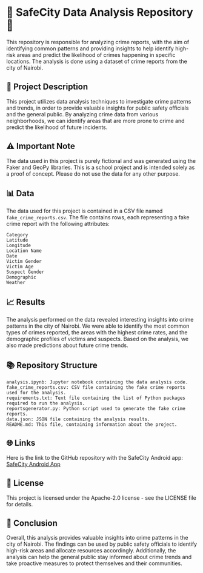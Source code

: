 # 🚨 SafeCity Data Analysis Repository 🚨

This repository is responsible for analyzing crime reports, with the aim of identifying common patterns and providing insights to help identify high-risk areas and predict the likelihood of crimes happening in specific locations. The analysis is done using a dataset of crime reports from the city of Nairobi.

## 📝 Project Description

This project utilizes data analysis techniques to investigate crime patterns and trends, in order to provide valuable insights for public safety officials and the general public. By analyzing crime data from various neighborhoods, we can identify areas that are more prone to crime and predict the likelihood of future incidents.

## ⚠️ Important Note

The data used in this project is purely fictional and was generated using the Faker and GeoPy libraries. This is a school project and is intended solely as a proof of concept. Please do not use the data for any other purpose.

## 📊 Data
 
The data used for this project is contained in a CSV file named `fake_crime_reports.csv`. The file contains rows, each representing a fake crime report with the following attributes:

    Category
    Latitude
    Longitude
    Location Name
    Date
    Victim Gender
    Victim Age
    Suspect Gender
    Demographic
    Weather

## 📈 Results

The analysis performed on the data revealed interesting insights into crime patterns in the city of Nairobi. We were able to identify the most common types of crimes reported, the areas with the highest crime rates, and the demographic profiles of victims and suspects. Based on the analysis, we also made predictions about future crime trends.

## 📚 Repository Structure

    analysis.ipynb: Jupyter notebook containing the data analysis code.
    fake_crime_reports.csv: CSV file containing the fake crime reports used for the analysis.
    requirements.txt: Text file containing the list of Python packages required to run the analysis.
    reportsgenerator.py: Python script used to generate the fake crime reports.
    data.json: JSON file containing the analysis results.
    README.md: This file, containing information about the project.

## 🌐 Links

Here is the link to the GitHub repository with the SafeCity Android app: [SafeCity Android App](https://github.com/lynnemunini/safecity)



## 📜 License

This project is licensed under the Apache-2.0 license  - see the LICENSE file for details.

## 📝 Conclusion

Overall, this analysis provides valuable insights into crime patterns in the city of Nairobi. The findings can be used by public safety officials to identify high-risk areas and allocate resources accordingly. Additionally, the analysis can help the general public stay informed about crime trends and take proactive measures to protect themselves and their communities.